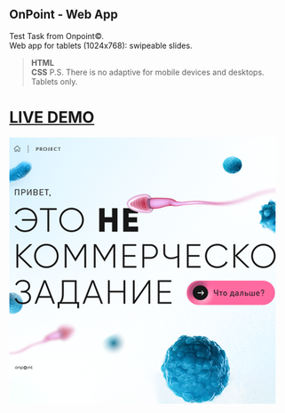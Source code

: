 ## OnPoint - Web App
Test Task from Onpoint©.<br>Web app for tablets (1024x768): swipeable slides.
><b>HTML<br>CSS</b>
P.S. There is no adaptive for mobile devices and desktops. Tablets only.
# [LIVE DEMO](https://jeyefendi.github.io/onpoint/)
![Logo](./COVER.webp)
